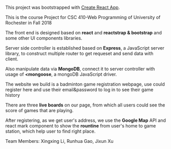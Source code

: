 This project was bootstrapped with [Create React App](https://github.com/facebook/create-react-app).

This is the course Project for CSC 410-Web Programming of University of Rochester in Fall 2018</br>

The front end is designed based on <b>react</b> and <b>reactstrap & bootstrap</b> and some other UI components libraries.</br>
  
  Server side controller is established based on <b>Express</b>, a JavaScript server library, to construct multiple router to get requeset and send data with client.</br>

  Also manipulate data via <b>MongoDB</b>, connect it to server controller with usage of <b><mongoose</b>, a mongoDB  JavaScript driver.


  The website we build is a badminton game registration webpage, use could register here and use their email&password to log in to see their game history</br>
  
  There are three <b>live boards</b> on our page, from which all users could see the score of games that are playing.</br>
  
  After registering, as we get user's address, we use the <b>Google Map</b> API and react mark component to show the <b>rountine</b> from user's home to game station, which help user to find right place. 

Team Members: Xingxing Li, Runhua Gao, Jixun Xu
